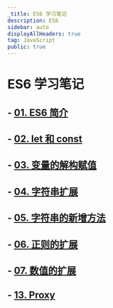 ```yaml
---
_title: ES6 学习笔记
description: ES6
sidebar: auto
displayAllHeaders: true
tag: JavaScript
public: true
---
```


# ES6 学习笔记

## - [01. ES6 简介](01.intro.md)
## - [02. let 和 const](02.let-const.md)
## - [03. 变量的解构赋值](03.destructuring.md)
## - [04. 字符串扩展](04.string-extend.md)
## - [05. 字符串的新增方法](05.string-methods.md)
## - [06. 正则的扩展](06.regular-expression.md)
## - [07. 数值的扩展](07.number.md)
## - [13. Proxy](13.proxy.md)